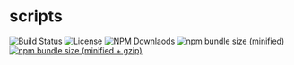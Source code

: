 # scripts

[![Build Status](https://travis-ci.org/mqschwanda/node-monorepo.svg?branch=master)](https://travis-ci.org/mqschwanda/node-monorepo)
![License](https://img.shields.io/npm/l/express.svg)
[![NPM Downlaods](https://img.shields.io/npm/dt/@mqschwanda/scripts.svg)](https://www.npmjs.com/package/@mqschwanda/scripts)
[![npm bundle size (minified)](https://img.shields.io/bundlephobia/min/@mqschwanda/scripts.svg)](https://github.com/mqschwanda/node-monorepo/tree/master/packages/scripts)
[![npm bundle size (minified + gzip)](https://img.shields.io/bundlephobia/minzip/@mqschwanda/scripts.svg)](https://github.com/mqschwanda/node-monorepo/tree/master/packages/scripts)
